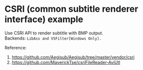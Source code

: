 # CSRI (common subtitle renderer interface) example
Use CSRI API to render subtitle with BMP output.<br>
Backends: `LibAss and VSFilter[Windows Only].`

Reference: 
1. https://github.com/Aegisub/Aegisub/tree/master/vendor/csri
2. https://github.com/MaverickTse/csriFileReader-AviUtl
